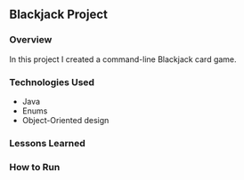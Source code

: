 ## Blackjack Project

### Overview
In this project I created a command-line Blackjack card game.

### Technologies Used
* Java
* Enums
* Object-Oriented design

### Lessons Learned

### How to Run
